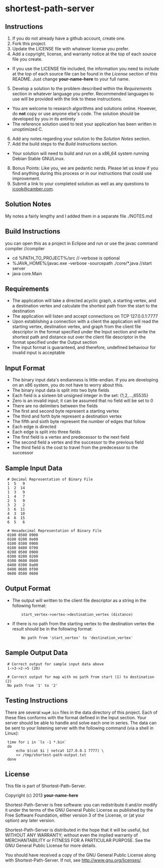 shortest-path-server
====================

Instructions
------------

1. If you do not already have a github account, create one.
2. Fork this project.
3. Update the LICENSE file with whatever license you prefer.
4. Add a copyright, license, and warranty notice at the top of each source file
   you create.
 * If you use the LICENSE file included, the information you need to include at
   the top of each source file can be found in the *License* section of this
   README. Just change __your-name-here__ to your full name.
5. Develop a solution to the problem described within the *Requirements*
   section in whatever language you prefer. Recommended languages to use will
   be provided with the link to these instructions.
 * You are welcome to research algorithms and solutions online. However, do
   __not__ copy or use anyone else's code. The solution should be developed by
   you in its entirety
 * The reference solution used to test your application has been written in
   unoptimized C.
6. Add any notes regarding your solution to the *Solution Notes* section.
7. Add the build steps to the *Build Instructions* section.
 * Your solution will need to build and run on a x86\_64 system running Debian
   Stable GNU/Linux.
8. Bonus Points: Like you, we are pedantic nerds. Please let us know if you
   find anything during this process or in our instructions that could use
   improvement.
9. Submit a link to your completed solution as well as any questions to
   <jcook@camber.com>.


Solution Notes
--------------

My notes a fairly lengthy and I added them in a separate file ./NOTES.md

Build Instructions
------------------

you can open this as a project in Eclipse and run or use the javac command compiler
//compiler
* cd %PATH_TO_PROJECT%/src
//-verbose is optional
* %JAVA_HOME%/javac.exe -verbose -sourcepath ./core/*.java
//start server
* java core.Main


Requirements
------------
* The application will take a directed acyclic graph, a starting vertex, and a
  destination vertex and calculate the shortest path from the start to the
  destination
* The application will listen and accept connections on TCP 127.0.0.1:7777
* Upon establishing a connection with a client the application will read the
  starting vertex, destination vertex, and graph from the client file
  descriptor in the format specified under the Input section and write the
  shortest path and distance out over the client file descriptor in the format
  specified under the Output section
 * The input format is guaranteed, and therefore, undefined behaviour for
   invalid input is acceptable


Input Format
------------

* The binary input data's endianness is little-endian. If you are developing on
  an x86 system, you do not have to worry about this.
* The binary input data is split into two byte fields
* Each field is a sixteen bit unsigned integer in the set: {1,2,...,65535}
 * Zero is an invalid input; it can be assumed that no field will be set to 0
* There are no delimiters between the fields
* The first and second byte represent a starting vertex
* The third and forth byte represent a destination vertex
* The fifth and sixth byte represent the number of edges that follow
* Each edge is directed
* Each edge is split into three fields
 * The first field is a vertex and predecessor to the next field
 * The second field a vertex and the successor to the previous field
 * The third field is the cost to travel from the predecessor to the successor


Sample Input Data
-----------------

     # Decimal Representation of Binary File
     1  5   9
     1  2  14
     1  3   9
     1  4   7
     2  5   9
     3  2   2
     3  6  11
     4  3  10
     4  6  15
     6  5   6

     # Hexadecimal Representation of Binary File
     0100 0500 0900
     0100 0200 0e00
     0100 0300 0900
     0100 0400 0700
     0200 0500 0900
     0300 0200 0200
     0300 0600 0b00
     0400 0300 0a00
     0400 0600 0f00
     0600 0500 0600


Output Format
-------------

* The output will written to the client file descriptor as a string in the
  following format:

          start_vertex->vertex->destination_vertex (distance)
* If there is no path from the starting vertex to the destination vertex the
  result should be in the following format:

          No path from 'start_vertex' to 'destination_vertex'


Sample Output Data
------------------

     # Correct output for sample input data above
     1->3->2->5 (20)

     # Correct output for map with no path from start (1) to destination (2)
     No path from '1' to '2'


Testing Instructions
--------------------

There are several `map#.bin` files in the data directory of this project. Each
of these files conforms with the format defined in the Input section. Your
server should be able to handle and solve each one in series. The data can be
sent to your listening server with the following command (via a shell in
Linux):

     time for i in `ls -1 *.bin`
     do
         echo $(cat $i | netcat 127.0.0.1 7777) \
         >> /tmp/shortest-path-output.txt
     done

License
-------

This file is part of Shortest-Path-Server.

Copyright (c) 2013 __your-name-here__

Shortest-Path-Server is free software: you can redistribute it and/or modify it
under the terms of the GNU General Public License as published by the Free
Software Foundation, either version 3 of the License, or (at your option) any
later version.

Shortest-Path-Server is distributed in the hope that it will be useful, but
WITHOUT ANY WARRANTY; without even the implied warranty of MERCHANTABILITY or
FITNESS FOR A PARTICULAR PURPOSE.  See the GNU General Public License for more
details.

You should have received a copy of the GNU General Public License along with
Shortest-Path-Server.  If not, see <http://www.gnu.org/licenses/>.
